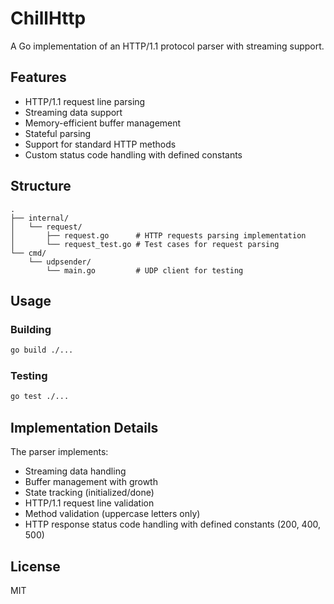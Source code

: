 # ChillHttp

A Go implementation of an HTTP/1.1 protocol parser with streaming support.

## Features

- HTTP/1.1 request line parsing
- Streaming data support
- Memory-efficient buffer management
- Stateful parsing
- Support for standard HTTP methods
- Custom status code handling with defined constants

## Structure

```
.
├── internal/
│   └── request/
│       ├── request.go      # HTTP requests parsing implementation
│       └── request_test.go # Test cases for request parsing
└── cmd/
    └── udpsender/
        └── main.go         # UDP client for testing
```

## Usage

### Building

```bash
go build ./...
```

### Testing

```bash
go test ./...
```

## Implementation Details

The parser implements:
- Streaming data handling
- Buffer management with growth
- State tracking (initialized/done)
- HTTP/1.1 request line validation
- Method validation (uppercase letters only)
- HTTP response status code handling with defined constants (200, 400, 500)

## License

MIT